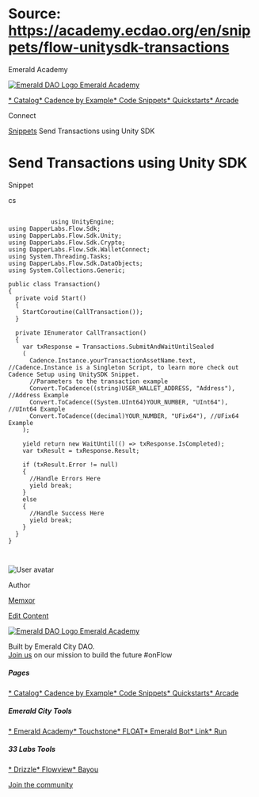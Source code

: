# Source: https://academy.ecdao.org/en/snippets/flow-unitysdk-transactions

Emerald Academy





[![Emerald DAO Logo](/ea-logo.png)
Emerald Academy](/en/)


[* Catalog](/en/catalog)[* Cadence by Example](/en/cadence-by-example)[* Code Snippets](/en/snippets)[* Quickstarts](/en/quickstarts)[* Arcade](https://arcade.ecdao.org)

Connect



[Snippets](/en/snippets)
Send Transactions using Unity SDK

# Send Transactions using Unity SDK

Snippet

cs

```
		
			using UnityEngine;
using DapperLabs.Flow.Sdk;
using DapperLabs.Flow.Sdk.Unity;
using DapperLabs.Flow.Sdk.Crypto;
using DapperLabs.Flow.Sdk.WalletConnect;
using System.Threading.Tasks;
using DapperLabs.Flow.Sdk.DataObjects;
using System.Collections.Generic;

public class Transaction()
{
  private void Start()
  {
    StartCoroutine(CallTransaction());
  }

  private IEnumerator CallTransaction()
  {
    var txResponse = Transactions.SubmitAndWaitUntilSealed
    (
      Cadence.Instance.yourTransactionAssetName.text, //Cadence.Instance is a Singleton Script, to learn more check out Cadence Setup using UnitySDK Snippet.
      //Parameters to the transaction example
      Convert.ToCadence((string)USER_WALLET_ADDRESS, "Address"), //Address Example
      Convert.ToCadence((System.UInt64)YOUR_NUMBER, "UInt64"), //UInt64 Example 
      Convert.ToCadence((decimal)YOUR_NUMBER, "UFix64"), //UFix64 Example 
    );

    yield return new WaitUntil(() => txResponse.IsCompleted);
    var txResult = txResponse.Result;

    if (txResult.Error != null)
    {
      //Handle Errors Here
      yield break;
    }
    else
    {
      //Handle Success Here
      yield break;
    }
  }
}
		 
	
```

![User avatar](https://i.imgur.com/Nfww3sn.png)

Author

[Memxor](https://twitter.com/memxor_)

[Edit Content](https://github.com/emerald-dao/emerald-academy-v2/tree/main/src/lib/content/snippets/flow-unitysdk-transactions/readme.md)



[![Emerald DAO Logo](/ea-logo.png)
Emerald Academy](/en/)

Built by Emerald City DAO.  
[Join us](https://discord.gg/emerald-city-906264258189332541) on our mission to build the future #onFlow

##### Pages

[* Catalog](/en/catalog)[* Cadence by Example](/en/cadence-by-example)[* Code Snippets](/en/snippets)[* Quickstarts](/en/quickstarts)[* Arcade](https://arcade.ecdao.org)


##### Emerald City Tools

[* Emerald Academy](https://academy.ecdao.org/)[* Touchstone](https://touchstone.city/)[* FLOAT](https://floats.city/)[* Emerald Bot](https://bot.ecdao.org/)[* Link](https://link.ecdao.org/)[* Run](https://run.ecdao.org/)


##### 33 Labs Tools

[* Drizzle](https://drizzle33.app/)[* Flowview](https://flowview.app/)[* Bayou](https://bayou33.app/)

[Join the community](https://discord.gg/emerald-city-906264258189332541)